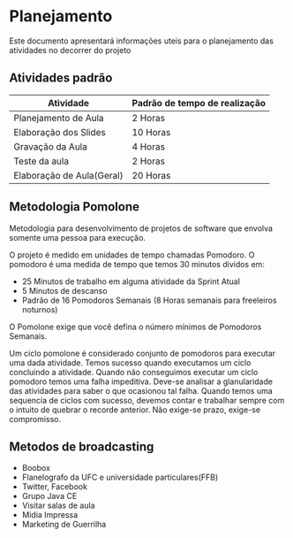 # Planejamento

Este documento apresentará informações uteis para o planejamento das atividades no decorrer do projeto

## Atividades padrão
| Atividade                 | Padrão de tempo de realização |
|---------------------------|-------------------------------|
| Planejamento de Aula      | 2 Horas                       |
| Elaboração dos Slides     | 10 Horas                      |
| Gravação da Aula          | 4 Horas                       |
| Teste da aula             | 2 Horas                       |
| Elaboração de Aula(Geral) | 20 Horas                      |

## Metodologia Pomolone

Metodologia para desenvolvimento de projetos de software que envolva somente uma pessoa para execução.

O projeto é medido em unidades de tempo chamadas Pomodoro. O pomodoro é uma medida de tempo que temos 30 minutos dividos em:

* 25 Minutos de trabalho em alguma atividade da Sprint Atual
* 5 Minutos de descanso
* Padrão de 16 Pomodoros Semanais (8 Horas semanais para freeleiros noturnos)  

O Pomolone exige que você defina o número mínimos de Pomodoros Semanais.

Um ciclo pomolone é considerado conjunto de pomodoros para executar uma dada atividade. Temos sucesso quando executamos um ciclo concluindo a atividade. Quando não conseguimos executar um ciclo pomodoro temos uma falha impeditiva. Deve-se analisar a glanularidade das atividades para saber o que ocasionou tal falha. Quando temos uma sequencia de ciclos com sucesso, devemos contar e trabalhar sempre com o intuito de quebrar o recorde anterior. Não exige-se prazo, exige-se compromisso.


## Metodos de broadcasting

* Boobox
* Flanelografo da UFC e universidade particulares(FFB)
* Twitter, Facebook
* Grupo Java CE
* Visitar salas de aula
* Midia Impressa
* Marketing de Guerrilha
